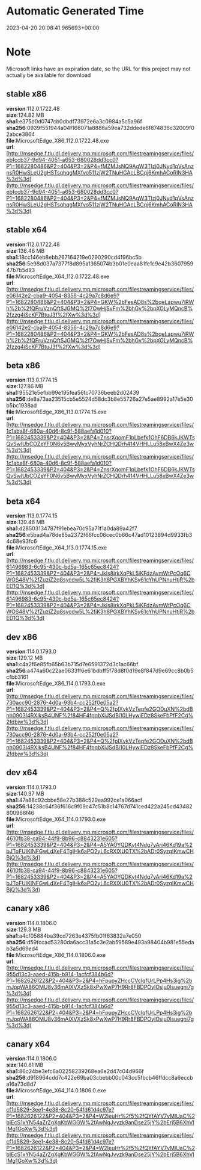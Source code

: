 # Automatic Generated Time
2023-04-20 20:08:41.965693+00:00

# Note
Microsoft links have an expiration date, so the URL for this project may not actually be available for download

## stable x86
**version**:112.0.1722.48  
**size**:124.82 MB  
**sha1**:e375d0d0747cb0dbdf73972e6a3c0984a5c5a96f  
**sha256**:0939f551944a04f166071a8886a59ea732ddede6f874836c32009f02abce3864  
**file**:MicrosoftEdge_X86_112.0.1722.48.exe  
**url**:[http://msedge.f.tlu.dl.delivery.mp.microsoft.com/filestreamingservice/files/ebfccb37-9d94-4051-a653-680028dd3cc0?P1=1682280486&P2=404&P3=2&P4=fMZMJsNQ9AgW3Tlzj0JNyd1qVsAnznsR0HwSLeU2gHSTsqhqgMXfvo511zjW2TNuHGAcLBCqj6KmhACoRlN3HA%3d%3d](http://msedge.f.tlu.dl.delivery.mp.microsoft.com/filestreamingservice/files/ebfccb37-9d94-4051-a653-680028dd3cc0?P1=1682280486&P2=404&P3=2&P4=fMZMJsNQ9AgW3Tlzj0JNyd1qVsAnznsR0HwSLeU2gHSTsqhqgMXfvo511zjW2TNuHGAcLBCqj6KmhACoRlN3HA%3d%3d)  

## stable x64
**version**:112.0.1722.48  
**size**:136.46 MB  
**sha1**:18cc146eb8ebb267164219e0290290cd4196bc5b  
**sha256**:5e98d037a7377f8d895a1365074b3b01e0eaa81fe1c9e42b360795947b7b5d93  
**file**:MicrosoftEdge_X64_112.0.1722.48.exe  
**url**:[http://msedge.f.tlu.dl.delivery.mp.microsoft.com/filestreamingservice/files/e06142e2-cba9-4054-8356-4c29a7c8d6e9?P1=1682280486&P2=404&P3=2&P4=GKW%2bFesAD8s%2bqeLapwu7iRWh%2b%2fQFruVznQftSJGMQ%2f7OwHjSvFm%2bhGv%2bpXOLyMQncB%2fzzg4iScKF7BtuJ3f%2fXw%3d%3d](http://msedge.f.tlu.dl.delivery.mp.microsoft.com/filestreamingservice/files/e06142e2-cba9-4054-8356-4c29a7c8d6e9?P1=1682280486&P2=404&P3=2&P4=GKW%2bFesAD8s%2bqeLapwu7iRWh%2b%2fQFruVznQftSJGMQ%2f7OwHjSvFm%2bhGv%2bpXOLyMQncB%2fzzg4iScKF7BtuJ3f%2fXw%3d%3d)  

## beta x86
**version**:113.0.1774.15  
**size**:127.86 MB  
**sha1**:95521e5efbb99e195fea56fc70736beeb2d02439  
**sha256**:de8a73aa23515cb5e5524d58dc3b8e55726a27e5ae8992a17e5e30b5bc1938ad  
**file**:MicrosoftEdge_X86_113.0.1774.15.exe  
**url**:[http://msedge.f.tlu.dl.delivery.mp.microsoft.com/filestreamingservice/files/1c1aba8f-680a-40d6-8c9f-588aefa1d010?P1=1682453339&P2=404&P3=2&P4=ZnsrXqomF1pLbefk1OhF6DB6kJKWTsQvSwlUbCOZeYF0N6v5BwyMyxVyhNrZCHQDrh414VHHLLu58xBwX4Ze3w%3d%3d](http://msedge.f.tlu.dl.delivery.mp.microsoft.com/filestreamingservice/files/1c1aba8f-680a-40d6-8c9f-588aefa1d010?P1=1682453339&P2=404&P3=2&P4=ZnsrXqomF1pLbefk1OhF6DB6kJKWTsQvSwlUbCOZeYF0N6v5BwyMyxVyhNrZCHQDrh414VHHLLu58xBwX4Ze3w%3d%3d)  

## beta x64
**version**:113.0.1774.15  
**size**:139.46 MB  
**sha1**:d28503134787f91ebea70c95a71f1a0da89a42f7  
**sha256**:e5bad4a78de85a2372f66fcc06cec0b66c47ad10123894d9933fb34c68e93fc6  
**file**:MicrosoftEdge_X64_113.0.1774.15.exe  
**url**:[http://msedge.f.tlu.dl.delivery.mp.microsoft.com/filestreamingservice/files/61496983-6c95-430c-bd5a-165c65ec8424?P1=1682453339&P2=404&P3=2&P4=Jkls8irkXqPkL5iKFdzAvmWtPcOq6CWOS48V%2fZuziZ2q8sycdw5L%2fjK3h8PGXBYhKSy61cYhUPNnuHtjR%2bED1Q%3d%3d](http://msedge.f.tlu.dl.delivery.mp.microsoft.com/filestreamingservice/files/61496983-6c95-430c-bd5a-165c65ec8424?P1=1682453339&P2=404&P3=2&P4=Jkls8irkXqPkL5iKFdzAvmWtPcOq6CWOS48V%2fZuziZ2q8sycdw5L%2fjK3h8PGXBYhKSy61cYhUPNnuHtjR%2bED1Q%3d%3d)  

## dev x86
**version**:114.0.1793.0  
**size**:129.12 MB  
**sha1**:c4a2f6e85fb65b63b715d7e6591372d3c1ac66bf  
**sha256**:a474a60c22ae0633ff6e61bdbff5f78d8f0d19e8f847d9e69cc8b0b5cfbb3161  
**file**:MicrosoftEdge_X86_114.0.1793.0.exe  
**url**:[http://msedge.f.tlu.dl.delivery.mp.microsoft.com/filestreamingservice/files/730acc90-2876-4d0a-93b4-cc252f0e05a2?P1=1682453339&P2=404&P3=2&P4=Q%2fpIXvkVzTepfe2GODuXN%2bdBnh0903I4RXlksB4UNF%2f84HF4fpqbXiJSdBi10LHywiEDz8SkeFbPfF2Cg%2fdbjw%3d%3d](http://msedge.f.tlu.dl.delivery.mp.microsoft.com/filestreamingservice/files/730acc90-2876-4d0a-93b4-cc252f0e05a2?P1=1682453339&P2=404&P3=2&P4=Q%2fpIXvkVzTepfe2GODuXN%2bdBnh0903I4RXlksB4UNF%2f84HF4fpqbXiJSdBi10LHywiEDz8SkeFbPfF2Cg%2fdbjw%3d%3d)  

## dev x64
**version**:114.0.1793.0  
**size**:140.37 MB  
**sha1**:47a88c92cbbe58e27b388c529ea992ce1a066acf  
**sha256**:14238c64f36f616c9f09c47c51b8c14767d741ced422a245cd43482800968f46  
**file**:MicrosoftEdge_X64_114.0.1793.0.exe  
**url**:[http://msedge.f.tlu.dl.delivery.mp.microsoft.com/filestreamingservice/files/4610fb38-ca94-44f9-8b96-c8843231e605?P1=1682453339&P2=404&P3=2&P4=A5YAOYQDKyt4Ndg7yAri46Kd19a%2bJToFUIKlNFGwLdXeF4TgIHk6aPO2yL6cRXlXU0TX%2bADr0SyzqIKmwCHBjQ%3d%3d](http://msedge.f.tlu.dl.delivery.mp.microsoft.com/filestreamingservice/files/4610fb38-ca94-44f9-8b96-c8843231e605?P1=1682453339&P2=404&P3=2&P4=A5YAOYQDKyt4Ndg7yAri46Kd19a%2bJToFUIKlNFGwLdXeF4TgIHk6aPO2yL6cRXlXU0TX%2bADr0SyzqIKmwCHBjQ%3d%3d)  

## canary x86
**version**:114.0.1806.0  
**size**:129.3 MB  
**sha1**:a4cf05884ba39cd7263e4375fb01f63832a7e050  
**sha256**:d59fccad53280da6acc31a5c3e2ab59589e493a98404b981e55edab3a5d69ed4  
**file**:MicrosoftEdge_X86_114.0.1806.0.exe  
**url**:[http://msedge.f.tlu.dl.delivery.mp.microsoft.com/filestreamingservice/files/955d13c3-aaed-415b-b914-1acfcf384b6d?P1=1682626122&P2=404&P3=2&P4=hFpupyZHccCVclqfUrLPp4Hs3ig%2bmJppWA86OMU8v36mAlXVXzSk8xPwXwP7H9Rr8FBDPOylOsju0lsuegni7g%3d%3d](http://msedge.f.tlu.dl.delivery.mp.microsoft.com/filestreamingservice/files/955d13c3-aaed-415b-b914-1acfcf384b6d?P1=1682626122&P2=404&P3=2&P4=hFpupyZHccCVclqfUrLPp4Hs3ig%2bmJppWA86OMU8v36mAlXVXzSk8xPwXwP7H9Rr8FBDPOylOsju0lsuegni7g%3d%3d)  

## canary x64
**version**:114.0.1806.0  
**size**:140.81 MB  
**sha1**:86c24be3efc6a02258239268ea6e2d47c04d966f  
**sha256**:d918964cdd7c422e69ba03cbebb00c043cc5fbcb46ffdcc8a6eccba16a73d8d7  
**file**:MicrosoftEdge_X64_114.0.1806.0.exe  
**url**:[http://msedge.f.tlu.dl.delivery.mp.microsoft.com/filestreamingservice/files/cf1d5829-3ee1-4e38-8c20-54fd61d4c97e?P1=1682626122&P2=404&P3=2&P4=W2IeuHr%2f5%2fQYfAYV7vMlUaC%2bIEcS1xYN54aZrZgXgKbWGGW%2fAwNqJvyzk9anDse25jY%2bErj5B6XhVllMg1GoXw%3d%3d](http://msedge.f.tlu.dl.delivery.mp.microsoft.com/filestreamingservice/files/cf1d5829-3ee1-4e38-8c20-54fd61d4c97e?P1=1682626122&P2=404&P3=2&P4=W2IeuHr%2f5%2fQYfAYV7vMlUaC%2bIEcS1xYN54aZrZgXgKbWGGW%2fAwNqJvyzk9anDse25jY%2bErj5B6XhVllMg1GoXw%3d%3d)  

